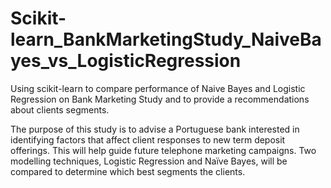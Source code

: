 # Scikit-learn_BankMarketingStudy_NaiveBayes_vs_LogisticRegression
Using scikit-learn to compare performance of Naive Bayes and Logistic Regression on Bank Marketing Study and to provide a recommendations about clients segments.

The purpose of this study is to advise a Portuguese bank interested in identifying factors that affect client responses to new term deposit offerings. This will help guide future telephone marketing campaigns. Two modelling techniques, Logistic Regression and Naïve Bayes, will be compared to determine which best segments the clients.
